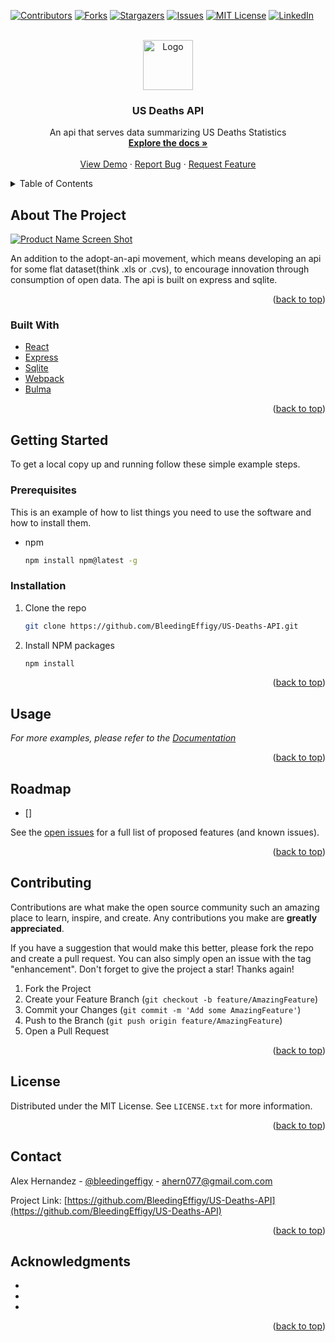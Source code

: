 <div id="top"></div>
<!--
*** Thanks for checking out the Best-README-Template. If you have a suggestion
*** that would make this better, please fork the repo and create a pull request
*** or simply open an issue with the tag "enhancement".
*** Don't forget to give the project a star!
*** Thanks again! Now go create something AMAZING! :D
-->



<!-- PROJECT SHIELDS -->
<!--
*** I'm using markdown "reference style" links for readability.
*** Reference links are enclosed in brackets [ ] instead of parentheses ( ).
*** See the bottom of this document for the declaration of the reference variables
*** for contributors-url, forks-url, etc. This is an optional, concise syntax you may use.
*** https://www.markdownguide.org/basic-syntax/#reference-style-links
-->
[![Contributors][contributors-shield]][contributors-url]
[![Forks][forks-shield]][forks-url]
[![Stargazers][stars-shield]][stars-url]
[![Issues][issues-shield]][issues-url]
[![MIT License][license-shield]][license-url]
[![LinkedIn][linkedin-shield]][linkedin-url]



<!-- PROJECT LOGO -->
<br />
<div align="center">
  <a href="https://github.com/BleedingEffigy/US-Deaths-API">
    <img src="images/logo.png" alt="Logo" width="80" height="80">
  </a>

<h3 align="center">US Deaths API</h3>

  <p align="center">
    An api that serves data summarizing US Deaths Statistics
    <br />
    <a href="https://github.com/BleedingEffigy/US-Deaths-API"><strong>Explore the docs »</strong></a>
    <br />
    <br />
    <a href="https://github.com/BleedingEffigy/US-Deaths-API">View Demo</a>
    ·
    <a href="https://github.com/BleedingEffigy/US-Deaths-API/issues">Report Bug</a>
    ·
    <a href="https://github.com/BleedingEffigy/US-Deaths-API/issues">Request Feature</a>
  </p>
</div>



<!-- TABLE OF CONTENTS -->
<details>
  <summary>Table of Contents</summary>
  <ol>
    <li>
      <a href="#about-the-project">About The Project</a>
      <ul>
        <li><a href="#built-with">Built With</a></li>
      </ul>
    </li>
    <li>
      <a href="#getting-started">Getting Started</a>
      <ul>
        <li><a href="#prerequisites">Prerequisites</a></li>
        <li><a href="#installation">Installation</a></li>
      </ul>
    </li>
    <li><a href="#usage">Usage</a></li>
    <li><a href="#roadmap">Roadmap</a></li>
    <li><a href="#contributing">Contributing</a></li>
    <li><a href="#license">License</a></li>
    <li><a href="#contact">Contact</a></li>
    <li><a href="#acknowledgments">Acknowledgments</a></li>
  </ol>
</details>



<!-- ABOUT THE PROJECT -->
## About The Project

[![Product Name Screen Shot][product-screenshot]](https://example.com)

An addition to the adopt-an-api movement, which means developing an api for some flat dataset(think .xls or .cvs), to encourage innovation through consumption of open data. The api is built on express and sqlite.
<p align="right">(<a href="#top">back to top</a>)</p>



### Built With

* [React](https://reactjs.org/)
* [Express](https://expressjs.com/)
* [Sqlite](https://www.sqlite.org/index.html)
* [Webpack](https://webpack.js.org/)
* [Bulma](https://bulma.io/)

<p align="right">(<a href="#top">back to top</a>)</p>



<!-- GETTING STARTED -->
## Getting Started

To get a local copy up and running follow these simple example steps.

### Prerequisites

This is an example of how to list things you need to use the software and how to install them.
* npm
  ```sh
  npm install npm@latest -g
  ```

### Installation

1. Clone the repo
   ```sh
   git clone https://github.com/BleedingEffigy/US-Deaths-API.git
   ```
2. Install NPM packages
   ```sh
   npm install
   ```

<p align="right">(<a href="#top">back to top</a>)</p>



<!-- USAGE EXAMPLES -->
## Usage

_For more examples, please refer to the [Documentation](https://example.com)_

<p align="right">(<a href="#top">back to top</a>)</p>



<!-- ROADMAP -->
## Roadmap

- [] 

See the [open issues](https://github.com/BleedingEffigy/US-Deaths-API/issues) for a full list of proposed features (and known issues).

<p align="right">(<a href="#top">back to top</a>)</p>



<!-- CONTRIBUTING -->
## Contributing

Contributions are what make the open source community such an amazing place to learn, inspire, and create. Any contributions you make are **greatly appreciated**.

If you have a suggestion that would make this better, please fork the repo and create a pull request. You can also simply open an issue with the tag "enhancement".
Don't forget to give the project a star! Thanks again!

1. Fork the Project
2. Create your Feature Branch (`git checkout -b feature/AmazingFeature`)
3. Commit your Changes (`git commit -m 'Add some AmazingFeature'`)
4. Push to the Branch (`git push origin feature/AmazingFeature`)
5. Open a Pull Request

<p align="right">(<a href="#top">back to top</a>)</p>



<!-- LICENSE -->
## License

Distributed under the MIT License. See `LICENSE.txt` for more information.

<p align="right">(<a href="#top">back to top</a>)</p>



<!-- CONTACT -->
## Contact

Alex Hernandez - [@bleedingeffigy](https://twitter.com/bleedingeffigy) - ahern077@gmail.com.com

Project Link: [https://github.com/BleedingEffigy/US-Deaths-API](https://github.com/BleedingEffigy/US-Deaths-API)

<p align="right">(<a href="#top">back to top</a>)</p>



<!-- ACKNOWLEDGMENTS -->
## Acknowledgments

* []()
* []()
* []()

<p align="right">(<a href="#top">back to top</a>)</p>



<!-- MARKDOWN LINKS & IMAGES -->
<!-- https://www.markdownguide.org/basic-syntax/#reference-style-links -->
[contributors-shield]: https://img.shields.io/github/contributors/BleedingEffigy/US-Deaths-API.svg?style=for-the-badge
[contributors-url]: https://github.com/BleedingEffigy/US-Deaths-API/graphs/contributors
[forks-shield]: https://img.shields.io/github/forks/BleedingEffigy/US-Deaths-API.svg?style=for-the-badge
[forks-url]: https://github.com/BleedingEffigy/US-Deaths-API/network/members
[stars-shield]: https://img.shields.io/github/stars/BleedingEffigy/US-Deaths-API.svg?style=for-the-badge
[stars-url]: https://github.com/BleedingEffigy/US-Deaths-API/stargazers
[issues-shield]: https://img.shields.io/github/issues/BleedingEffigy/US-Deaths-API.svg?style=for-the-badge
[issues-url]: https://github.com/BleedingEffigy/US-Deaths-API/issues
[license-shield]: https://img.shields.io/github/license/BleedingEffigy/US-Deaths-API.svg?style=for-the-badge
[license-url]: https://github.com/BleedingEffigy/US-Deaths-API/blob/master/LICENSE.txt
[linkedin-shield]: https://img.shields.io/badge/-LinkedIn-black.svg?style=for-the-badge&logo=linkedin&colorB=555
[linkedin-url]: https://linkedin.com/in/alex-hernandez-cloud-dev
[product-screenshot]: images/screenshot.png
